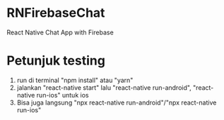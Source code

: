 # RNFirebaseChat
React Native Chat App with Firebase

# Petunjuk testing
 1. run di terminal "npm install" atau "yarn"
 2. jalankan "react-native start" lalu "react-native run-android", "react-native run-ios" untuk ios
 3. Bisa juga langsung "npx react-native run-android"/"npx react-native run-ios"
